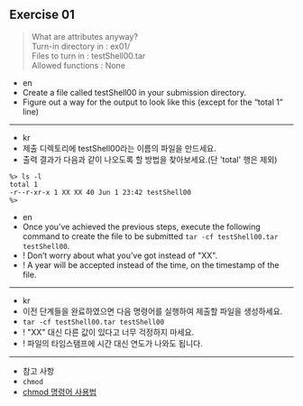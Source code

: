## Exercise 01
> What are attributes anyway?<br />
> Turn-in directory in : ex01/<br />
> Files to turn in : testShell00.tar<br />
> Allowed functions : None<br />

- en
- Create a file called testShell00 in your submission directory.
- Figure out a way for the output to look like this (except for the “total 1” line)

---

- kr
- 제출 디렉토리에 testShell00라는 이름의 파일을 만드세요.
- 출력 결과가 다음과 같이 나오도록 할 방법을 찾아보세요.(단 'total' 행은 제외)

```
%> ls -l
total 1
-r--r-xr-x 1 XX XX 40 Jun 1 23:42 testShell00
%>
```

- en
- Once you’ve achieved the previous steps, execute the following command to create the file to be submitted `tar -cf testShell00.tar testShell00`.
- ! Don’t worry about what you’ve got instead of "XX".
- ! A year will be accepted instead of the time, on the timestamp of the
file.

---

- kr
- 이전 단계들을 완료하였으면 다음 명령어를 실행하여 제출할 파일을 생성하세요. 
- `tar -cf testShell00.tar testShell00`
- ! "XX" 대신 다른 값이 있다고 너무 걱정하지 마세요.
- ! 파일의 타임스탬프에 시간 대신 연도가 나와도 됩니다.

---

- 참고 사항
- `chmod`
- [chmod 명령어 사용법](https://recipes4dev.tistory.com/175)